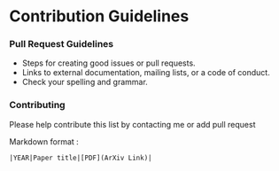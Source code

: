 # Contribution Guidelines

### Pull Request Guidelines
- Steps for creating good issues or pull requests.
- Links to external documentation, mailing lists, or a code of conduct.
- Check your spelling and grammar.

### Contributing
Please help contribute this list by contacting me or add pull request

Markdown format :
```
|YEAR|Paper title|[PDF](ArXiv Link)|
```
